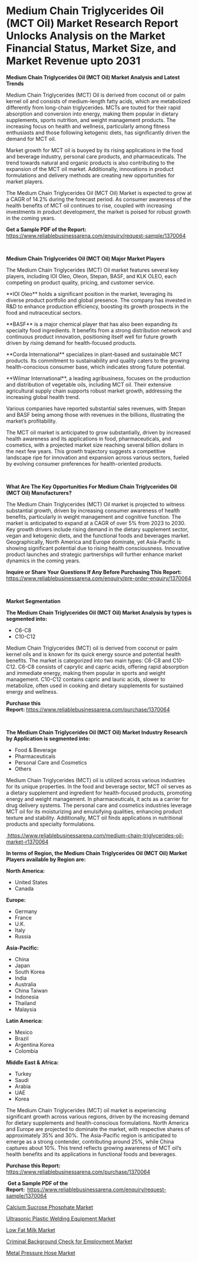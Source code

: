 <p><h1>Medium Chain Triglycerides Oil (MCT Oil) Market Research Report Unlocks Analysis on the Market Financial Status, Market Size, and Market Revenue upto 2031</h1></p><p><strong>Medium Chain Triglycerides Oil (MCT Oil) Market Analysis and Latest Trends</strong></p>
<p><p>Medium Chain Triglycerides (MCT) Oil is derived from coconut oil or palm kernel oil and consists of medium-length fatty acids, which are metabolized differently from long-chain triglycerides. MCTs are touted for their rapid absorption and conversion into energy, making them popular in dietary supplements, sports nutrition, and weight management products. The increasing focus on health and wellness, particularly among fitness enthusiasts and those following ketogenic diets, has significantly driven the demand for MCT oil.</p><p>Market growth for MCT oil is buoyed by its rising applications in the food and beverage industry, personal care products, and pharmaceuticals. The trend towards natural and organic products is also contributing to the expansion of the MCT oil market. Additionally, innovations in product formulations and delivery methods are creating new opportunities for market players. </p><p>The Medium Chain Triglycerides Oil (MCT Oil) Market is expected to grow at a CAGR of 14.2% during the forecast period. As consumer awareness of the health benefits of MCT oil continues to rise, coupled with increasing investments in product development, the market is poised for robust growth in the coming years.</p></p>
<p><strong>Get a Sample PDF of the Report:&nbsp;</strong> <a href="https://www.reliablebusinessarena.com/enquiry/request-sample/1370064?utm_campaign=1835&utm_medium=2&utm_source=Github&utm_content=ia&utm_term=06122024&utm_id=medium-chain-triglycerides-oil-mct-oil">https://www.reliablebusinessarena.com/enquiry/request-sample/1370064</a></p>
<p>&nbsp;</p>
<p><strong>Medium Chain Triglycerides Oil (MCT Oil) Major Market Players</strong></p>
<p><p>The Medium Chain Triglycerides (MCT) Oil market features several key players, including IOI Oleo, Oleon, Stepan, BASF, and KLK OLEO, each competing on product quality, pricing, and customer service. </p><p>**IOI Oleo** holds a significant position in the market, leveraging its diverse product portfolio and global presence. The company has invested in R&D to enhance production efficiency, boosting its growth prospects in the food and nutraceutical sectors. </p><p>**BASF** is a major chemical player that has also been expanding its specialty food ingredients. It benefits from a strong distribution network and continuous product innovation, positioning itself well for future growth driven by rising demand for health-focused products.</p><p>**Corda International** specializes in plant-based and sustainable MCT products. Its commitment to sustainability and quality caters to the growing health-conscious consumer base, which indicates strong future potential.</p><p>**Wilmar International**, a leading agribusiness, focuses on the production and distribution of vegetable oils, including MCT oil. Their extensive agricultural supply chain supports robust market growth, addressing the increasing global health trend.</p><p>Various companies have reported substantial sales revenues, with Stepan and BASF being among those with revenues in the billions, illustrating the market’s profitability.</p><p>The MCT oil market is anticipated to grow substantially, driven by increased health awareness and its applications in food, pharmaceuticals, and cosmetics, with a projected market size reaching several billion dollars in the next few years. This growth trajectory suggests a competitive landscape ripe for innovation and expansion across various sectors, fueled by evolving consumer preferences for health-oriented products.</p></p>
<p>&nbsp;</p>
<p><strong>What Are The Key Opportunities For Medium Chain Triglycerides Oil (MCT Oil) Manufacturers?</strong></p>
<p><p>The Medium Chain Triglycerides (MCT) Oil market is projected to witness substantial growth, driven by increasing consumer awareness of health benefits, particularly in weight management and cognitive function. The market is anticipated to expand at a CAGR of over 5% from 2023 to 2030. Key growth drivers include rising demand in the dietary supplement sector, vegan and ketogenic diets, and the functional foods and beverages market. Geographically, North America and Europe dominate, yet Asia-Pacific is showing significant potential due to rising health consciousness. Innovative product launches and strategic partnerships will further enhance market dynamics in the coming years.</p></p>
<p><strong>Inquire or Share Your Questions If Any Before Purchasing This Report:</strong> <a href="https://www.reliablebusinessarena.com/enquiry/pre-order-enquiry/1370064?utm_campaign=1835&utm_medium=2&utm_source=Github&utm_content=ia&utm_term=06122024&utm_id=medium-chain-triglycerides-oil-mct-oil">https://www.reliablebusinessarena.com/enquiry/pre-order-enquiry/1370064</a></p>
<p>&nbsp;</p>
<p><strong>Market Segmentation</strong></p>
<p><strong>The Medium Chain Triglycerides Oil (MCT Oil) Market Analysis by types is segmented into:</strong></p>
<p><ul><li>C6-C8</li><li>C10-C12</li></ul></p>
<p><p>Medium Chain Triglycerides (MCT) oil is derived from coconut or palm kernel oils and is known for its quick energy source and potential health benefits. The market is categorized into two main types: C6-C8 and C10-C12. C6-C8 consists of caprylic and capric acids, offering rapid absorption and immediate energy, making them popular in sports and weight management. C10-C12 contains capric and lauric acids, slower to metabolize, often used in cooking and dietary supplements for sustained energy and wellness.</p></p>
<p><strong>Purchase this Report:&nbsp;</strong><a href="https://www.reliablebusinessarena.com/purchase/1370064?utm_campaign=1835&utm_medium=2&utm_source=Github&utm_content=ia&utm_term=06122024&utm_id=medium-chain-triglycerides-oil-mct-oil">https://www.reliablebusinessarena.com/purchase/1370064</a></p>
<p>&nbsp;</p>
<p><strong>The Medium Chain Triglycerides Oil (MCT Oil) Market Industry Research by Application is segmented into:</strong></p>
<p><ul><li>Food & Beverage</li><li>Pharmaceuticals</li><li>Personal Care and Cosmetics</li><li>Others</li></ul></p>
<p><p>Medium Chain Triglycerides (MCT) oil is utilized across various industries for its unique properties. In the food and beverage sector, MCT oil serves as a dietary supplement and ingredient for health-focused products, promoting energy and weight management. In pharmaceuticals, it acts as a carrier for drug delivery systems. The personal care and cosmetics industries leverage MCT oil for its moisturizing and emulsifying qualities, enhancing product texture and stability. Additionally, MCT oil finds applications in nutritional products and specialty formulations.</p></p>
<p><a href="https://www.reliablebusinessarena.com/medium-chain-triglycerides-oil-market-r1370064?utm_campaign=1835&utm_medium=2&utm_source=Github&utm_content=ia&utm_term=06122024&utm_id=medium-chain-triglycerides-oil-mct-oil">&nbsp;https://www.reliablebusinessarena.com/medium-chain-triglycerides-oil-market-r1370064</a></p>
<p><strong>In terms of Region, the Medium Chain Triglycerides Oil (MCT Oil) Market Players available by Region are:</strong></p>
<p>
    <p> <strong> North America: </strong>
        <ul>
            <li>United States</li>
            <li>Canada</li>
        </ul>
        </p> 
    <p> <strong> Europe: </strong>
        <ul>
            <li>Germany</li>
            <li>France</li>
            <li>U.K.</li>
            <li>Italy</li>
            <li>Russia</li>
        </ul>
        </p> 
    <p> <strong> Asia-Pacific: </strong>
        <ul>
            <li>China</li>
            <li>Japan</li>
            <li>South Korea</li>
            <li>India</li>
            <li>Australia</li>
            <li>China Taiwan</li>
            <li>Indonesia</li>
            <li>Thailand</li>
            <li>Malaysia</li>
        </ul>
        </p> 
    <p> <strong> Latin America: </strong>
        <ul>
            <li>Mexico</li>
            <li>Brazil</li>
            <li>Argentina Korea</li>
            <li>Colombia</li>
        </ul>
        </p> 
    <p> <strong> Middle East & Africa: </strong>
        <ul>
            <li>Turkey</li>
            <li>Saudi</li>
            <li>Arabia</li>
            <li>UAE</li>
            <li>Korea</li>
        </ul>
    </p>
    </p>
<p><p>The Medium Chain Triglycerides (MCT) oil market is experiencing significant growth across various regions, driven by the increasing demand for dietary supplements and health-conscious formulations. North America and Europe are projected to dominate the market, with respective shares of approximately 35% and 30%. The Asia-Pacific region is anticipated to emerge as a strong contender, contributing around 25%, while China captures about 10%. This trend reflects growing awareness of MCT oil’s health benefits and its applications in functional foods and beverages.</p></p>
<p><strong>Purchase this Report: </strong><a href="https://www.reliablebusinessarena.com/purchase/1370064?utm_campaign=1835&utm_medium=2&utm_source=Github&utm_content=ia&utm_term=06122024&utm_id=medium-chain-triglycerides-oil-mct-oil">https://www.reliablebusinessarena.com/purchase/1370064</a></p>
<p>&nbsp;<strong>Get a Sample PDF of the Report:&nbsp;&nbsp;</strong><a href="https://www.reliablebusinessarena.com/enquiry/request-sample/1370064?utm_campaign=1835&utm_medium=2&utm_source=Github&utm_content=ia&utm_term=06122024&utm_id=medium-chain-triglycerides-oil-mct-oil">https://www.reliablebusinessarena.com/enquiry/request-sample/1370064</a></p>
<p><strong></strong></p>
<p><p><a href="https://issuu.com/reportprime-2/docs/calcium-sucrose-phosphate-market-size-2030.pptx?utm_campaign=1835&utm_medium=2&utm_source=Github&utm_content=ia&utm_term=06122024&utm_id=medium-chain-triglycerides-oil-mct-oil">Calcium Sucrose Phosphate Market</a></p><p><a href="https://www.linkedin.com/pulse/industry-growth-potential-ultrasonic-plastic-welding-equipment-ytpnc?utm_campaign=1835&utm_medium=2&utm_source=Github&utm_content=ia&utm_term=06122024&utm_id=medium-chain-triglycerides-oil-mct-oil">Ultrasonic Plastic Welding Equipment Market</a></p><p><a href="https://www.linkedin.com/pulse/significant-competi-researchive-wytfe?utm_campaign=1835&utm_medium=2&utm_source=Github&utm_content=ia&utm_term=06122024&utm_id=medium-chain-triglycerides-oil-mct-oil">Low Fat Milk Market</a></p><p><a href="https://www.linkedin.com/pulse/estimating-criminal-background-check-employment-market-size-p4goe?utm_campaign=1835&utm_medium=2&utm_source=Github&utm_content=ia&utm_term=06122024&utm_id=medium-chain-triglycerides-oil-mct-oil">Criminal Background Check for Employment Market</a></p><p><a href="https://issuu.com/reportprime-2/docs/metal-pressure-hose-market-size-2030.pptx?utm_campaign=1835&utm_medium=2&utm_source=Github&utm_content=ia&utm_term=06122024&utm_id=medium-chain-triglycerides-oil-mct-oil">Metal Pressure Hose Market</a></p></p>